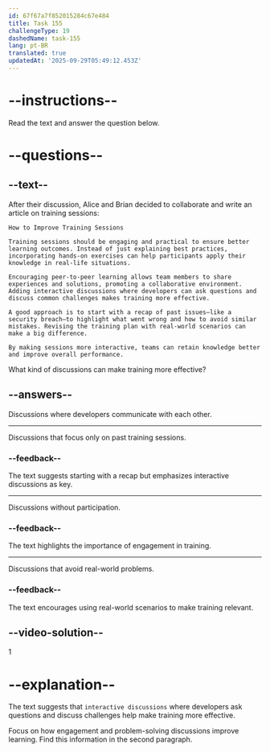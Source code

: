 ```yaml
---
id: 67f67a7f852015284c67e484
title: Task 155
challengeType: 19
dashedName: task-155
lang: pt-BR
translated: true
updatedAt: '2025-09-29T05:49:12.453Z'
---
```


<!-- READING -->

# --instructions--

Read the text and answer the question below.

# --questions--

## --text--

After their discussion, Alice and Brian decided to collaborate and write an article on training sessions:

`How to Improve Training Sessions`

`Training sessions should be engaging and practical to ensure better learning outcomes. Instead of just explaining best practices, incorporating hands-on exercises can help participants apply their knowledge in real-life situations.`

`Encouraging peer-to-peer learning allows team members to share experiences and solutions, promoting a collaborative environment. Adding interactive discussions where developers can ask questions and discuss common challenges makes training more effective.`

`A good approach is to start with a recap of past issues—like a security breach—to highlight what went wrong and how to avoid similar mistakes. Revising the training plan with real-world scenarios can make a big difference.`

`By making sessions more interactive, teams can retain knowledge better and improve overall performance.`

What kind of discussions can make training more effective?

## --answers--

Discussions where developers communicate with each other.

---

Discussions that focus only on past training sessions.

### --feedback--

The text suggests starting with a recap but emphasizes interactive discussions as key.

---

Discussions without participation.

### --feedback--

The text highlights the importance of engagement in training.

---

Discussions that avoid real-world problems.

### --feedback--

The text encourages using real-world scenarios to make training relevant.

## --video-solution--

1

# --explanation--

The text suggests that `interactive discussions` where developers ask questions and discuss challenges help make training more effective.

Focus on how engagement and problem-solving discussions improve learning. Find this information in the second paragraph.
